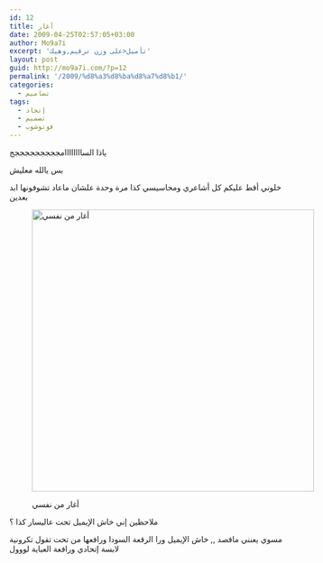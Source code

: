 ```yaml
---
id: 12
title: أغار
date: 2009-04-25T02:57:05+03:00
author: Mo9a7i
excerpt: 'تأميل<على وزن ترقيم,وهيك'
layout: post
guid: http://mo9a7i.com/?p=12
permalink: '/2009/%d8%a3%d8%ba%d8%a7%d8%b1/'
categories:
  - تصاميم
tags:
  - إتحاد
  - تصميم
  - فوتوشوب
---
```

ياذا الساااااااامجججججججججج

بس يالله معليش

خلوني أقط عليكم كل أشاعري ومحاسيسي كذا مرة وحدة علشان ماعاد تشوفونها ابد بعدين<figure id="attachment_13" aria-describedby="caption-attachment-13" style="width: 500px" class="wp-caption alignnone">

<img class="size-full wp-image-13" title="أغار" src="http://mo9a7i.com/wp-content/uploads/2009/04/aghar.jpg" alt="أغار من نفسي" width="500" height="500" srcset="http://www.mo9a7i.com/wp-content/uploads/2009/04/aghar.jpg 500w, http://www.mo9a7i.com/wp-content/uploads/2009/04/aghar-150x150.jpg 150w, http://www.mo9a7i.com/wp-content/uploads/2009/04/aghar-300x300.jpg 300w" sizes="(max-width: 500px) 100vw, 500px" /> <figcaption id="caption-attachment-13" class="wp-caption-text">أغار من نفسي</figcaption></figure> 

ملاحظين إني خاش الإيميل تحت عاليسار كذا ؟

مسوي يعنني ماقصد ,, خاش الإيميل ورا الرقعة السودا ورافعها من تحت تقول تكرونية لابسة إتحادي ورافعة العباية لووول